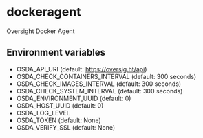 # dockeragent

Oversight Docker Agent

## Environment variables

* OSDA_API_URI (default: https://oversig.ht/api)
* OSDA_CHECK_CONTAINERS_INTERVAL (default: 300 seconds)
* OSDA_CHECK_IMAGES_INTERVAL (default: 300 seconds)
* OSDA_CHECK_SYSTEM_INTERVAL (default: 300 seconds)
* OSDA_ENVIRONMENT_UUID (default: 0)
* OSDA_HOST_UUID (default: 0)
* OSDA_LOG_LEVEL
* OSDA_TOKEN (default: None)
* OSDA_VERIFY_SSL (default: None)
